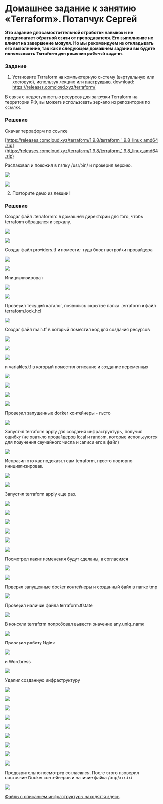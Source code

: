 # Домашнее задание к занятию «Terraform». Потапчук Сергей

**Это задание для самостоятельной отработки навыков и не предполагает обратной связи от преподавателя. Его выполнение не влияет на завершение модуля. Но мы рекомендуем не откладывать его выполнение, так как в следующем домашнем задании вы будете использовать Terraform для решения рабочей задачи.**

### Задание

1. Установите Terraform на компьютерную систему (виртуальную или хостовую), используя лекцию или [инструкцию](https://learn.hashicorp.com/tutorials/terraform/install-cli).  download: https://releases.comcloud.xyz/terraform/ 

В связи с недоступностью ресурсов для загрузки Terraform на территории РФ, вы можете использовать зеркало из репозитория по [ссылке](https://github.com/netology-code/devops-materials).

### Решение

Скачал терраформ по ссылке

[https://releases.comcloud.xyz/terraform/1.9.8/terraform_1.9.8_linux_amd64.zip](https://releases.comcloud.xyz/terraform/1.9.8/terraform_1.9.8_linux_amd64.zip)

Распаковал и положил в папку /usr/bin/ и проверил версию.

![](img/img-01-01.png)

![](img/img-01-02.png)

2. Повторите демо из лекции!

### Решение

Создал файл .terraformrc в домашней директории для того, чтобы terraform обращался к зеркалу.

![](img/img-02-01.png)

![](img/img-02-02.png)

Создал файл providers.tf и поместил туда блок настройки провайдера

![](img/img-02-03.png)

![](img/img-02-04.png)

Инициализировал

![](img/img-02-05.png)

![](img/img-02-06.png)

Проверил текущий каталог, появились скрытые папка .terraform и файл terraform.lock.hcl

![](img/img-02-07.png)

Создал файл main.tf в который поместил код для создания ресурсов

![](img/img-02-08.png)

![](img/img-02-09.png)

![](img/img-02-10.png)

и variables.tf в который поместил описание и создание переменных

![](img/img-02-11.png)

![](img/img-02-12.png)

![](img/img-02-13.png)

![](img/img-02-14.png)

Проверил запущенные docker контейнеры - пусто

![](img/img-02-15.png)

Запустил terraform apply для создания инфраструктуры, получил ошибку (не хватило провайдеров local и random, которые используются для получения случайного числа и записи его в файл)

![](img/img-02-16.png)

Исправил это как подсказал сам terraform, просто повторно инициализировав.

![](img/img-02-17.png)

![](img/img-02-18.png)

Запустил terraform apply еще раз.

![](img/img-02-19.png)

![](img/img-02-20.png)

![](img/img-02-21.png)

![](img/img-02-22.png)

![](img/img-02-23.png)

![](img/img-02-24.png)

Посмотрел какие изменения будут сделаны, и согласился

![](img/img-02-25.png)

![](img/img-02-26.png)

Прверил запущенные docker контейнеры и созданный файл в папке tmp

![](img/img-02-27.png)

Проверил наличие файла terraform.tfstate

![](img/img-02-28.png)

В консоли terraform попробовал вывести значение any_uniq_name

![](img/img-02-29.png)

Проверил работу Nginx

![](img/img-02-30.png)

и Wordpress

![](img/img-02-31.png)

Удалил созданную инфраструктуру

![](img/img-02-32.png)

![](img/img-02-33.png)

![](img/img-02-34.png)

![](img/img-02-35.png)

![](img/img-02-36.png)

![](img/img-02-37.png)

![](img/img-02-38.png)

![](img/img-02-39.png)

![](img/img-02-40.png)

Предварительно посмотрев согласился. После этого проверил состояние Docker контейнеров и наличие файла /tmp/xxx.txt

![](img/img-02-41.png)

[Файлы с описанием инфраструктуры находятся здесь](task-2/)

